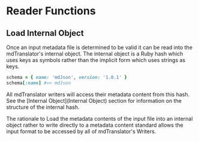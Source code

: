 # Reader Functions
## Load Internal Object

Once an input metadata file is determined to be valid it can be read into the mdTranslator's internal object.  The internal object is a Ruby hash which uses keys as symbols rather than the implicit form which uses strings as keys.

````ruby
schema = { name: 'mdJson', version: '1.0.1' }
schema[:name] #=> mdJson
````

All mdTranslator writers will access their metadata content from this hash.  See the [Internal Object](Internal Object) section for information on the structure of the internal hash.

The rationale to Load the metadata contents of the input file into an internal object rather to write directly to a metadata content standard allows the input format to be accessed by all of mdTranslator's Writers.



